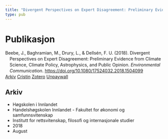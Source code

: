```yaml
---
title: "Divergent Perspectives on Expert Disagreement: Preliminary Evidence from Climate Science, Climate Policy, Astrophysics, and Public Opinion"
type: pub
---
```

<h1>Publikasjon</h1>
<article id="csl-bib-container-JAPU4HR9" class="csl-bib-container">
  <div class="csl-bib-body" style="line-height: 1.35; padding-left: 1em; text-indent:-1em;">
  <div class="csl-entry">Beebe, J., Baghramian, M., Drury, L., &amp; Dells&#xE9;n, F. U. (2018). Divergent Perspectives on Expert Disagreement: Preliminary Evidence from Climate Science, Climate Policy, Astrophysics, and Public Opinion. <i>Environmental Communication</i>. <a href="https://doi.org/10.1080/17524032.2018.1504099">https://doi.org/10.1080/17524032.2018.1504099</a></div>
</div>
  <div class="csl-bib-buttons">
    <a href="#taxonomy-article-JAPU4HR9" class="csl-bib-button">Arkiv</a>
    <a href="https://app.cristin.no/results/show.jsf?id=1600090" alt="Cristin URL" class="csl-bib-button">Cristin</a>
    <a href="http://zotero.org/groups/5022929/items/JAPU4HR9" alt="Zotero URL" class="csl-bib-button">Zotero</a>
    <a href="https://psyarxiv.com/ehz8y/download" class="csl-bib-button">Unpaywall</a>
  </div>
  <div id="csl-bib-meta-container-JAPU4HR9"></div>
</article>
<div id="csl-bib-meta-JAPU4HR9" class="csl-bib-meta">
  <article id="taxonomy-article-JAPU4HR9" class="taxonomy-article">
    <h1>Arkiv</h1>
    <ul>
      <li>Høgskolen i Innlandet</li>
      <li>Handelshøgskolen Innlandet - Fakultet for økonomi og samfunnsvitenskap</li>
      <li>Institutt for rettsvitenskap, filosofi og internasjonale studier</li>
      <li>2018</li>
      <li>August</li>
    </ul>
  </article>
</div>
